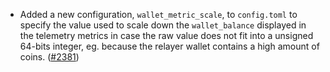 - Added a new configuration, `wallet_metric_scale`, to `config.toml` to specify the
  value used to scale down the `wallet_balance` displayed in the telemetry metrics
  in case the raw value does not fit into a unsigned 64-bits integer,
  eg. because the relayer wallet contains a high amount of coins.
  ([#2381](https://github.com/informalsystems/ibc-rs/issues/2381))